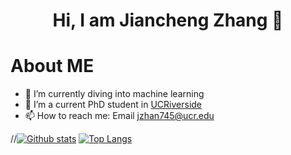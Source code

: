 <h1 align='center'> Hi, I am Jiancheng Zhang 👋 </h1>

# About ME

- 🔭 I’m currently diving into machine learning
- 🌱 I’m a current PhD student in [UCRiverside](https://www.ucr.edu/)
- 📫 How to reach me: Email jzhan745@ucr.edu
  
 //[![Github stats](https://github-readme-stats.vercel.app/api?username=JianchengZ&show_icons=true&include_all_commits=true)](https://github.com/JianchengZ/github-readme-stats)
 [![Top Langs](https://github-readme-stats.vercel.app/api/top-langs/?username=JianchengZ&layout=compact)](https://github.com/JianchengZ/github-readme-stats) 







